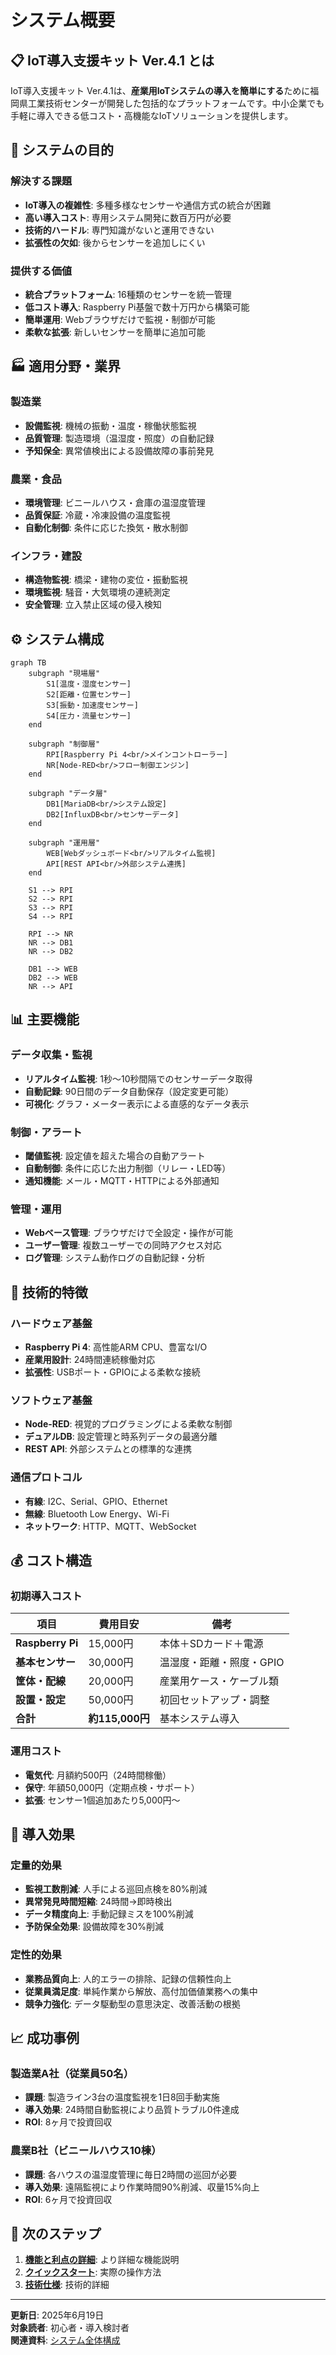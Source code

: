 # システム概要

## 📋 IoT導入支援キット Ver.4.1 とは

IoT導入支援キット Ver.4.1は、**産業用IoTシステムの導入を簡単にする**ために福岡県工業技術センターが開発した包括的なプラットフォームです。中小企業でも手軽に導入できる低コスト・高機能なIoTソリューションを提供します。

## 🎯 システムの目的

### 解決する課題
- **IoT導入の複雑性**: 多種多様なセンサーや通信方式の統合が困難
- **高い導入コスト**: 専用システム開発に数百万円が必要
- **技術的ハードル**: 専門知識がないと運用できない
- **拡張性の欠如**: 後からセンサーを追加しにくい

### 提供する価値
- **統合プラットフォーム**: 16種類のセンサーを統一管理
- **低コスト導入**: Raspberry Pi基盤で数十万円から構築可能
- **簡単運用**: Webブラウザだけで監視・制御が可能
- **柔軟な拡張**: 新しいセンサーを簡単に追加可能

## 🏭 適用分野・業界

### 製造業
- **設備監視**: 機械の振動・温度・稼働状態監視
- **品質管理**: 製造環境（温湿度・照度）の自動記録
- **予知保全**: 異常値検出による設備故障の事前発見

### 農業・食品
- **環境管理**: ビニールハウス・倉庫の温湿度管理
- **品質保証**: 冷蔵・冷凍設備の温度監視
- **自動化制御**: 条件に応じた換気・散水制御

### インフラ・建設
- **構造物監視**: 橋梁・建物の変位・振動監視
- **環境監視**: 騒音・大気環境の連続測定
- **安全管理**: 立入禁止区域の侵入検知

## ⚙️ システム構成

```mermaid
graph TB
    subgraph "現場層"
        S1[温度・湿度センサー]
        S2[距離・位置センサー]  
        S3[振動・加速度センサー]
        S4[圧力・流量センサー]
    end
    
    subgraph "制御層"
        RPI[Raspberry Pi 4<br/>メインコントローラー]
        NR[Node-RED<br/>フロー制御エンジン]
    end
    
    subgraph "データ層"
        DB1[MariaDB<br/>システム設定]
        DB2[InfluxDB<br/>センサーデータ] 
    end
    
    subgraph "運用層"
        WEB[Webダッシュボード<br/>リアルタイム監視]
        API[REST API<br/>外部システム連携]
    end
    
    S1 --> RPI
    S2 --> RPI
    S3 --> RPI  
    S4 --> RPI
    
    RPI --> NR
    NR --> DB1
    NR --> DB2
    
    DB1 --> WEB
    DB2 --> WEB
    NR --> API
```

## 📊 主要機能

### データ収集・監視
- **リアルタイム監視**: 1秒〜10秒間隔でのセンサーデータ取得
- **自動記録**: 90日間のデータ自動保存（設定変更可能）
- **可視化**: グラフ・メーター表示による直感的なデータ表示

### 制御・アラート
- **閾値監視**: 設定値を超えた場合の自動アラート
- **自動制御**: 条件に応じた出力制御（リレー・LED等）
- **通知機能**: メール・MQTT・HTTPによる外部通知

### 管理・運用
- **Webベース管理**: ブラウザだけで全設定・操作が可能
- **ユーザー管理**: 複数ユーザーでの同時アクセス対応
- **ログ管理**: システム動作ログの自動記録・分析

## 🔧 技術的特徴

### ハードウェア基盤
- **Raspberry Pi 4**: 高性能ARM CPU、豊富なI/O
- **産業用設計**: 24時間連続稼働対応
- **拡張性**: USBポート・GPIOによる柔軟な接続

### ソフトウェア基盤
- **Node-RED**: 視覚的プログラミングによる柔軟な制御
- **デュアルDB**: 設定管理と時系列データの最適分離
- **REST API**: 外部システムとの標準的な連携

### 通信プロトコル
- **有線**: I2C、Serial、GPIO、Ethernet
- **無線**: Bluetooth Low Energy、Wi-Fi
- **ネットワーク**: HTTP、MQTT、WebSocket

## 💰 コスト構造

### 初期導入コスト
| 項目 | 費用目安 | 備考 |
|------|---------|------|
| **Raspberry Pi** | 15,000円 | 本体＋SDカード＋電源 |
| **基本センサー** | 30,000円 | 温湿度・距離・照度・GPIO |
| **筐体・配線** | 20,000円 | 産業用ケース・ケーブル類 |
| **設置・設定** | 50,000円 | 初回セットアップ・調整 |
| **合計** | **約115,000円** | 基本システム導入 |

### 運用コスト
- **電気代**: 月額約500円（24時間稼働）
- **保守**: 年額50,000円（定期点検・サポート）
- **拡張**: センサー1個追加あたり5,000円〜

## 🚀 導入効果

### 定量的効果
- **監視工数削減**: 人手による巡回点検を80%削減
- **異常発見時間短縮**: 24時間→即時検出
- **データ精度向上**: 手動記録ミスを100%削減
- **予防保全効果**: 設備故障を30%削減

### 定性的効果
- **業務品質向上**: 人的エラーの排除、記録の信頼性向上
- **従業員満足度**: 単純作業から解放、高付加価値業務への集中
- **競争力強化**: データ駆動型の意思決定、改善活動の根拠

## 📈 成功事例

### 製造業A社（従業員50名）
- **課題**: 製造ライン3台の温度監視を1日8回手動実施
- **導入効果**: 24時間自動監視により品質トラブル0件達成
- **ROI**: 8ヶ月で投資回収

### 農業B社（ビニールハウス10棟）
- **課題**: 各ハウスの温湿度管理に毎日2時間の巡回が必要
- **導入効果**: 遠隔監視により作業時間90%削減、収量15%向上
- **ROI**: 6ヶ月で投資回収

## 🔄 次のステップ

1. **[機能と利点の詳細](features-benefits.md)**: より詳細な機能説明
2. **[クイックスタート](quick-start.md)**: 実際の操作方法
3. **[技術仕様](../specifications/technical-specs.md)**: 技術的詳細

---

**更新日**: 2025年6月19日  
**対象読者**: 初心者・導入検討者  
**関連資料**: [システム全体構成](../architecture/system-overview.md)